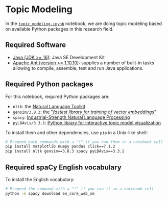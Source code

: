 # Topic Modeling
In the [`topic_modeling.ipynb`](topic_modeling.ipynb) notebook, we are doing topic modeling based on available Python packages in this research field.

## Required Software
* [Java (JDK >= 16)](https://www.oracle.com/java/technologies/downloads/): Java SE Development Kit
* [Apache Ant (version >= 1.10.10)](https://ant.apache.org/bindownload.cgi): supplies a number of built-in tasks allowing to compile, assemble, test and run Java applications.

## Required Python packages
For this notebook, required Python packages are:
* `nltk`: the [Natural Language Toolkit](https://www.nltk.org/)
* `gensim/3.8.3`: the ["*fastest library for training of vector embeddings*"](https://radimrehurek.com/gensim_3.8.3/)
* `spacy`: [Industrial-Strength Natural Language Processing](https://spacy.io/)
* `pyLDAvis/3.3.1`: [Python library for interactive topic model visualization](https://pypi.org/project/pyLDAvis/)

To install them and other dependencies, use `pip` in a Unix-like shell:
```Bash
# Prepend both commands with a "!" if you run them in a notebook cell
pip install matplotlib numpy pandas click==7.1.2
pip install nltk gensim==3.8.3 spacy pyLDAvis==3.3.1
```

## Required spaCy English vocabulary
To install the English vocabulary:
```Bash
# Prepend the command with a "!" if you run it in a notebook cell
python -m spacy download en_core_web_sm
```
